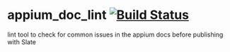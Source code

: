 appium_doc_lint [![Build Status](https://travis-ci.org/appium/appium_doc_lint.svg?branch=master)](https://travis-ci.org/appium/appium_doc_lint)
===============

lint tool to check for common issues in the appium docs before publishing with Slate
